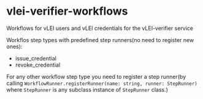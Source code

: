# vlei-verifier-workflows
Workflows for vLEI users and vLEI credentials for the vLEI-verifier service

Workflos step types with predefined step runners(no need to register new ones):
- issue_credential
- revoke_credential

For any other workflow step type you need to register a step runner(by calling `WorkflowRunner.registerRunner(name: string, runner: StepRunner)` where `StepRunner` is any subclass instance of `StepRunner` class.)


